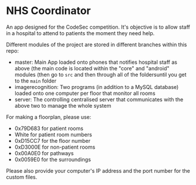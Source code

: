 # NHS Coordinator

An app designed for the CodeSec competition. It's objective is to allow staff in a hospital to attend to patients the moment they need help.

Different modules of the project are stored in different branches within this repo:
- master: Main App loaded onto phones that notifies hospital staff as above (the main code is located within the "core" and "android" modules (then go to `src` and then through     all of the foldersuntil you get to the `main` folder
- imagerecognition: Two programs (in addition to a MySQL database) loaded onto one computer per floor that monitor all rooms
- server: The controlling centralised server that communicates with the above two to manage the whole system

For making a floorplan, please use:
- 0x79D683 for patient rooms
- White for patient room numbers
- 0xD15CC7 for the floor number
- 0xD3000E for non-patient rooms
- 0x00A0E0 for pathways
- 0x0059E0 for the surroundings

Please also provide your computer's IP address and the port number for the custom files.
